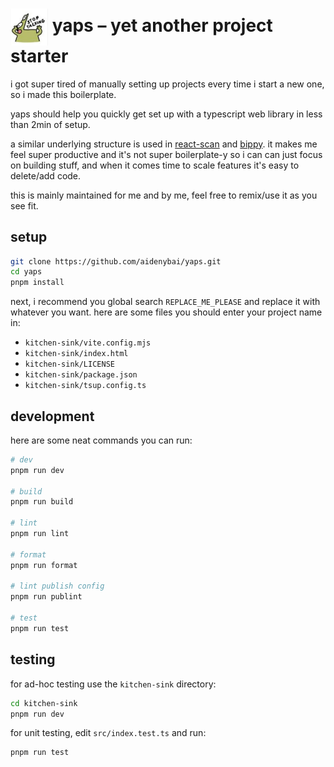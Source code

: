 # <img src="https://github.com/aidenybai/yaps/blob/main/.github/assets/yaps.png?raw=true" width="60" align="center" /> yaps – yet another project starter

i got super tired of manually setting up projects every time i start a new one, so i made this boilerplate.

yaps should help you quickly get set up with a typescript web library in less than 2min of setup.

a similar underlying structure is used in [react-scan](https://github.com/aidenybai/react-scan) and [bippy](https://github.com/aidenybai/bippy). it makes me feel super productive and it's not super boilerplate-y so i can can just focus on building stuff, and when it comes time to scale features it's easy to delete/add code.

this is mainly maintained for me and by me, feel free to remix/use it as you see fit.

## setup

```sh
git clone https://github.com/aidenybai/yaps.git
cd yaps
pnpm install
```

next, i recommend you global search `REPLACE_ME_PLEASE` and replace it with whatever you want. here are some files you should enter your project name in:

- `kitchen-sink/vite.config.mjs`
- `kitchen-sink/index.html`
- `kitchen-sink/LICENSE`
- `kitchen-sink/package.json`
- `kitchen-sink/tsup.config.ts`

## development

here are some neat commands you can run:

```sh
# dev
pnpm run dev

# build
pnpm run build

# lint
pnpm run lint

# format
pnpm run format

# lint publish config
pnpm run publint

# test
pnpm run test
```

## testing

for ad-hoc testing use the `kitchen-sink` directory:

```sh
cd kitchen-sink
pnpm run dev
```

for unit testing, edit `src/index.test.ts` and run:

```sh
pnpm run test
```
